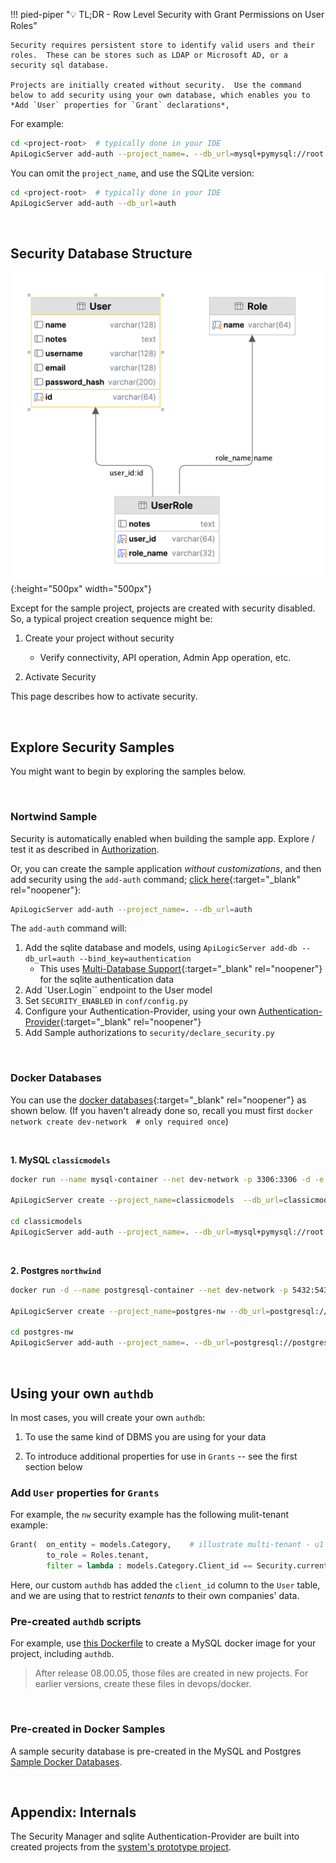 !!! pied-piper ":bulb: TL;DR - Row Level Security with Grant Permissions on User Roles"

    Security requires persistent store to identify valid users and their roles.  These can be stores such as LDAP or Microsoft AD, or a security sql database.

    Projects are initially created without security.  Use the command below to add security using your own database, which enables you to *Add `User` properties for `Grant` declarations*,

For example:

```bash
cd <project-root>  # typically done in your IDE
ApiLogicServer add-auth --project_name=. --db_url=mysql+pymysql://root:p@localhost:3306/authdb
```        

You can omit the `project_name`, and use the SQLite version:
```bash
cd <project-root>  # typically done in your IDE
ApiLogicServer add-auth --db_url=auth 
```

&nbsp;

## Security Database Structure

![authdb](images/security/authdb.png){:height="500px" width="500px"}

Except for the sample project, projects are created with security disabled.  So, a typical project creation sequence might be:

1. Create your project without security

    * Verify connectivity, API operation, Admin App operation, etc.

2. Activate Security

This page describes how to activate security.

&nbsp;

## Explore Security Samples

You might want to begin by exploring the samples below.

&nbsp;

### Nortwind Sample

Security is automatically enabled when building the sample app.  Explore / test it as described in [Authorization](Security-Authorization.md#sample).

Or, you can create the sample application _without customizations_, and then add security using the `add-auth` command; [click here](Sample-Database.md#activate-security){:target="_blank" rel="noopener"}:

```bash
ApiLogicServer add-auth --project_name=. --db_url=auth
```

The `add-auth` command will:

1. Add the sqlite database and models, using `ApiLogicServer add-db --db_url=auth --bind_key=authentication`
    * This uses [Multi-Database Support](Data-Model-Multi.md){:target="_blank" rel="noopener"} for the sqlite authentication data
2. Add `User.Login`` endpoint to the User model
3. Set `SECURITY_ENABLED` in `conf/config.py`
4. Configure your Authentication-Provider, using your own [Authentication-Provider](Security-Authentication-Provider.md){:target="_blank" rel="noopener"}
5. Add Sample authorizations to `security/declare_security.py`

&nbsp;

### Docker Databases

You can use the [docker databases](Database-Docker.md){:target="_blank" rel="noopener"} as shown below.  (If you haven't already done so, recall you must first `docker network create dev-network  # only required once`)

&nbsp;

**1. MySQL `classicmodels`**

```bash
docker run --name mysql-container --net dev-network -p 3306:3306 -d -e MYSQL_ROOT_PASSWORD=p apilogicserver/mysql8.0:latest

ApiLogicServer create --project_name=classicmodels  --db_url=classicmodels

cd classicmodels
ApiLogicServer add-auth --project_name=. --db_url=mysql+pymysql://root:p@localhost:3306/authdb
```
&nbsp;

**2. Postgres `northwind`**

```bash
docker run -d --name postgresql-container --net dev-network -p 5432:5432 -e PGDATA=/pgdata -e POSTGRES_PASSWORD=p apilogicserver/postgres:latest

ApiLogicServer create --project_name=postgres-nw --db_url=postgresql://postgres:p@localhost/postgres

cd postgres-nw
ApiLogicServer add-auth --project_name=. --db_url=postgresql://postgres:p@localhost/authdb
```


&nbsp;

## Using your own `authdb`

In most cases, you will create your own `authdb`:

1. To use the same kind of DBMS you are using for your data

2. To introduce additional properties for use in `Grants` -- see the first section below


### Add `User` properties for `Grants`

For example, the `nw` security example has the following mulit-tenant example:

```python
Grant(  on_entity = models.Category,    # illustrate multi-tenant - u1 shows only row 1
        to_role = Roles.tenant,
        filter = lambda : models.Category.Client_id == Security.current_user().client_id)  # User table attributes
```

Here, our custom `authdb` has added the `client_id` column to the `User` table, and we are using that to restrict _tenants_ to their own companies' data.


### Pre-created `authdb` scripts

For example, use [this Dockerfile](https://github.com/valhuber/ApiLogicServer/tree/main/api_logic_server_cli/project_prototype/devops/docker) to create a MySQL docker image for your project, including `authdb`.

> After release 08.00.05, those files are created in new projects.  For earlier versions, create these files in devops/docker.

&nbsp;

### Pre-created in Docker Samples

A sample security database is pre-created in the MySQL and Postgres [Sample Docker Databases](Database-Docker.md).

&nbsp;

## Appendix: Internals

The Security Manager and sqlite Authentication-Provider are built into created projects from the [system's prototype project](https://github.com/valhuber/ApiLogicServer/tree/main/api_logic_server_cli/project_prototype_nw).
